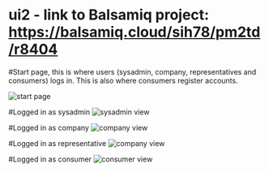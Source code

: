 # ui2 - link to Balsamiq project: https://balsamiq.cloud/sih78/pm2td/r8404

#Start page, this is where users (sysadmin, company,  representatives and consumers) logs in.
This is also where consumers register accounts.

![start page](https://github.com/2dv612-team-1/ui2/blob/master/Start%20page.png "Login/Register")


#Logged in as sysadmin
![sysadmin view](https://github.com/2dv612-team-1/ui2/blob/master/Sysadmin%20view.png "sysadmin")


#Logged in as company
![company view](https://github.com/2dv612-team-1/ui2/blob/master/Company%20view.png "company")


#Logged in as representative
![company view](https://github.com/2dv612-team-1/ui2/blob/master/Representative%20view.png "representative")


#Logged in as consumer
![consumer view](https://github.com/2dv612-team-1/ui2/blob/master/Consumer%20view%20.png "consumer")

